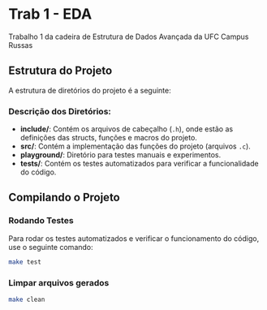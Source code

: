 # Trab 1 - EDA

Trabalho 1 da cadeira de Estrutura de Dados Avançada da UFC Campus Russas

## Estrutura do Projeto

A estrutura de diretórios do projeto é a seguinte:

### Descrição dos Diretórios:

- **include/**: Contém os arquivos de cabeçalho (`.h`), onde estão as definições das structs, funções e macros do projeto.
- **src/**: Contém a implementação das funções do projeto (arquivos `.c`).
- **playground/**: Diretório para testes manuais e experimentos.
- **tests/**: Contém os testes automatizados para verificar a funcionalidade do código.


## Compilando o Projeto

### Rodando Testes

Para rodar os testes automatizados e verificar o funcionamento do código, use o seguinte comando:

```bash
make test
```

### Limpar arquivos gerados

```bash
make clean
```